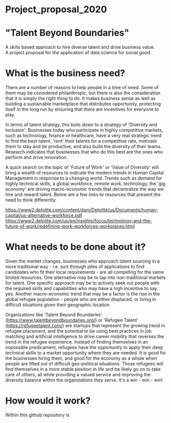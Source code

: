 # Project_proposal_2020

# "Talent Beyond Boundaries"
A skills based approach to hire diverse talent and drive business value.  
A project proposal for the application of data science for social good.

# What is the business need?

There are a number of reasons to help people in a time of need.  Some of them may be considered philanthropic, but there is also the consideration that it is simply the right thing to do.  It makes business sense as well as building a sustainable marketplace that distributes opportunity, protecting itself in the long run by ensuring that there are incentives for everyone to play.  

In terms of talent strategy, this boils down to a strategy of 'Diversity and Inclusion'.  Businesses today who participate in highly competitive markets, such as technology, finance or healthcare, have a very real strategic need to find the best talent, 'rent' their talents for a competitive rate, motivate them to stay and be productive, and also build the diversity of their teams.  Research indicates that businesses that who do this best are the ones who perform and drive innovation.

A quick search on the topic of 'Future of Work' or 'Value of Diversity' will bring a wealth of resources to indicate the modern trends in Human Capital Management in response to a changing world.  Trends such as demand for highly technical skills, a global workforce, remote work, technology, the 'gig economy' are driving macro-economic trends that decentralize the way we hire and reward talent.  Below are a few links to resources that present the need to think differently.  

https://www2.deloitte.com/content/dam/Deloitte/us/Documents/human-capital/us-alternative-workforce.pdf
https://www2.deloitte.com/us/en/insights/focus/technology-and-the-future-of-work/redefining-work-workforces-workplaces.html

# What needs to be done about it?

Given the market changes, businesses who approach talent sourcing in a more traditional way - i.e. sort through piles of applications to find candidates who fit their local requirements - are all competing for the same limited resources.  One alternative may be to tap into non-traditional markets for talent.  One specific approach may be to actively seek out people with the required skills and capabilities who may have a high incentive to say yes.  Another macro-economic trend that may be a factor is the rise in the global refugee population - people who are either displaced, or living in difficult situations given their geographic location.

Organizations like 'Talent Beyond Boundaries' (https://www.talentbeyondboundaries.org/) or 'Refugee Talent' (https://refugeetalent.com/) are startups that represent the growing trend in refugee placement, and the potential to be using best practices in job matching and artificial intelligence to drive career mobility that reverses the trend in the refugee experience.  Instead of finding themselves in an impossible predicament, refugees have the opportunity to apply their deep technical skills to a market opportunity where they are needed.  It is good for the businesses hiring them, and good for the economy as a whole when people are lifted out of difficult geo-political situations.  Those refugees will find themselves in a more stable position in life and be likely go on to take care of others, all while providing a valued service and improving the diversity balance within the organizations they serve.  It's a win - win - win!

# How would it work?

Within this github repository is 
